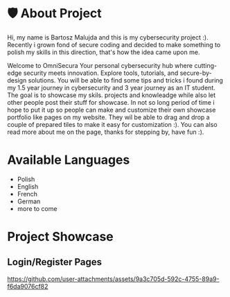 # 🛡️ About Project

Hi, my name is Bartosz Malujda and this is my cybersecurity project :). 
Recently i grown fond of secure coding and decided to make something to polish my skills in this direction, that's how the idea came upon me.

Welcome to OmniSecura Your personal cybersecurity hub where cutting-edge security meets innovation. Explore tools, tutorials, and secure-by-design solutions.
You will be able to find some tips and tricks i found during my 1.5 year journey in cybersecurity and 3 year journey as an IT student. 
The goal is to showcase my skils. projects and knowleadge while also let other people post their stuff for showcase.
In not so long period of time i hope to put it up so people can make and customize their own showcase portfolio like pages on my website. 
They wil be able to drag and drop a couple of prepared tiles to make it easy for customization :).
You can also read more about me on the page, thanks for stepping by, have fun :).

# Available Languages
- Polish
- English
- French
- German
- more to come

# Project Showcase

## Login/Register Pages
https://github.com/user-attachments/assets/9a3c705d-592c-4755-89a9-f6da9076cf82

